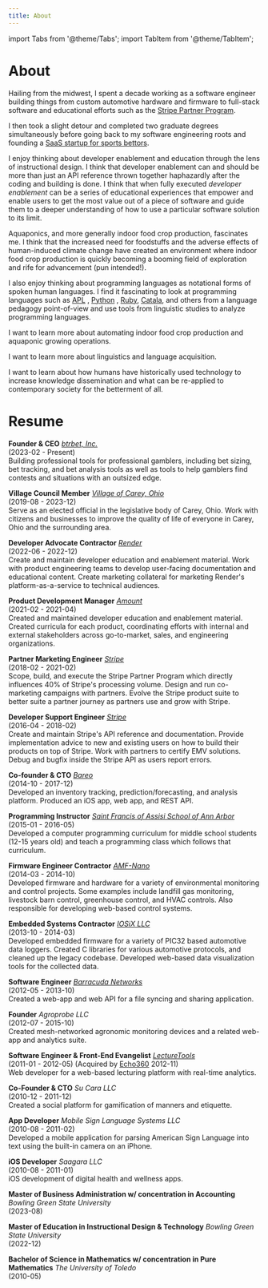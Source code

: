 ```yaml
---
title: About
---
```


import Tabs from '@theme/Tabs';
import TabItem from '@theme/TabItem';

# About

<Tabs>
<TabItem value="who" label="Who am I?">

Hailing from the midwest, I spent a decade working as a software engineer building things from custom automotive
hardware and firmware to full-stack software and educational efforts such as
the [Stripe Partner Program](https://stripe.com/partners).

I then took a slight detour and completed two graduate degrees simultaneously before going back to my software 
engineering roots and founding a [SaaS startup for sports bettors](https://btrbet.app/?campaign=z&campaignid=personal).

</TabItem>
<TabItem value="interests" label="What am I interested in?">

I enjoy thinking about developer enablement and education through the lens of instructional design. I think that
developer enablement can and should be more than just an API reference thrown together haphazardly after the coding and
building is done. I think that when fully executed *developer enablement* can be a series of educational experiences
that empower and enable users to get the most value out of a piece of software and guide them to a deeper understanding
of how to use a particular software solution to its limit.

Aquaponics, and more generally indoor food crop production, fascinates me. I think that the increased need for
foodstuffs and the adverse effects of human-induced climate change have created an environment where indoor food crop
production is quickly becoming a booming field of exploration and rife for advancement (pun intended!).

I also enjoy thinking about programming languages as notational forms of spoken human languages. I find it fascinating
to look at programming languages such as [APL](https://en.wikipedia.org/wiki/APL_(programming_language))
, [Python](https://en.wikipedia.org/wiki/Python_(programming_language))
, [Ruby](https://en.wikipedia.org/wiki/Ruby_(programming_language)), [Catala](https://catala-lang.org), and others from
a language pedagogy point-of-view and use tools from linguistic studies to analyze programming languages.

</TabItem>
<TabItem value="learn" label="What do I want to learn?">

I want to learn more about automating indoor food crop production and aquaponic growing operations.

I want to learn more about linguistics and language acquisition.

I want to learn about how humans have historically used technology to increase knowledge dissemination and what can be
re-applied to contemporary society for the betterment of all.

</TabItem>
</Tabs>

# Resume

<Tabs>
<TabItem value="work" label="Work experience">

**Founder &amp; CEO** _[btrbet, Inc.](https://btrbet.app)_<br/>
(2023-02 - Present)<br/>
Building professional tools for professional gamblers, including bet sizing, bet tracking, and bet analysis tools as
well as tools to help gamblers find contests and situations with an outsized edge.

**Village Council Member** _[Village of Carey, Ohio](https://careyohio.gov)_<br/>
(2019-08 - 2023-12)<br/>
Serve as an elected official in the legislative body of Carey, Ohio. Work with citizens and businesses to improve the
quality of life of everyone in Carey, Ohio and the surrounding area.

**Developer Advocate Contractor** _[Render](https://render.com)_<br/>
(2022-06 - 2022-12)<br/>
Create and maintain developer education and enablement material. Work with product engineering teams to develop
user-facing documentation and educational content. Create marketing collateral for marketing Render's
platform-as-a-service to technical audiences.

**Product Development Manager** _[Amount](https://amount.com)_<br/>
(2021-02 - 2021-04)<br/>
Created and maintained developer education and enablement material. Created curricula for each product, coordinating
efforts with internal and external stakeholders across go-to-market, sales, and engineering organizations.

**Partner Marketing Engineer** _[Stripe](https://stripe.com)_<br/>
(2018-02 - 2021-02)<br/>
Scope, build, and execute the Stripe Partner Program which directly influences 40\% of Stripe's processing volume.
Design and run co-marketing campaigns with partners. Evolve the Stripe product suite to better suite a partner journey
as partners use and grow with Stripe.

**Developer Support Engineer** _[Stripe](https://stripe.com)_<br/>
(2016-04 - 2018-02)<br/>
Create and maintain Stripe's API reference and documentation. Provide implementation advice to new and existing users on
how to build their products on top of Stripe. Work with partners to certify EMV solutions. Debug and bugfix inside the
Stripe API as users report errors.

**Co-founder &amp; CTO** _[Bareo](http://web.archive.org/web/20170622111952/https://bareo.io/)_<br/>
(2014-10 - 2017-12)<br/>
Developed an inventory tracking, prediction/forecasting, and analysis platform. Produced an iOS app, web app, and REST
API.

**Programming Instructor** _[Saint Francis of Assisi School of Ann Arbor](https://www.stfrancisa2.com/school/)_<br/>
(2015-01 - 2016-05)<br/>
Developed a computer programming curriculum for middle school students (12-15 years old) and teach a programming class
which follows that curriculum.

**Firmware Engineer Contractor** _[AMF-Nano](http://web.archive.org/web/20170910080429/http://www.amfnano.com/)_<br/>
(2014-03 - 2014-10)<br/>
Developed firmware and hardware for a variety of environmental monitoring and control projects. Some examples include
landfill gas monitoring, livestock barn control, greenhouse control, and HVAC controls. Also responsible for developing
web-based control systems.

**Embedded Systems Contractor** _[IOSiX LLC](https://iosix.com/)_<br/>
(2013-10 - 2014-03)<br/>
Developed embedded firmware for a variety of PIC32 based automotive data loggers. Created C libraries for various
automotive protocols, and cleaned up the legacy codebase. Developed web-based data visualization tools for the collected
data.

**Software Engineer** _[Barracuda Networks](https://www.barracuda.com/)_<br/>
(2012-05 - 2013-10)<br/>
Created a web-app and web API for a file syncing and sharing application.

**Founder** _Agroprobe LLC_<br/>
(2012-07 - 2015-10)<br/>
Created mesh-networked agronomic monitoring devices and a related web-app and analytics suite.

**Software Engineer &amp; Front-End Evangelist**
_[LectureTools](http://web.archive.org/web/20120214042204/http://www.lecturetools.com/)_<br/>
(2011-01 - 2012-05) (Acquired by [Echo360](https://echo360.com/) 2012-11)<br/>
Web developer for a web-based lecturing platform with real-time analytics.

**Co-Founder &amp; CTO** _Su Cara LLC_<br/>
(2010-12 - 2011-12)<br/>
Created a social platform for gamification of manners and etiquette.

**App Developer** _Mobile Sign Language Systems LLC_<br/>
(2010-08 - 2011-02)<br/>
Developed a mobile application for parsing American Sign Language into text using the built-in camera on an iPhone.

**iOS Developer** _Saagara LLC_<br/>
(2010-08 - 2011-01)<br/>
iOS development of digital health and wellness apps.

</TabItem>
<TabItem value="education" label="Education">

**Master of Business Administration w/ concentration in Accounting** _Bowling Green State University_<br/>
(2023-08)<br/>

**Master of Education in Instructional Design &amp; Technology** _Bowling Green State University_<br/>
(2022-12)<br/>

**Bachelor of Science in Mathematics w/ concentration in Pure Mathematics** _The University of Toledo_<br/>
(2010-05)<br/>

</TabItem>
</Tabs>

